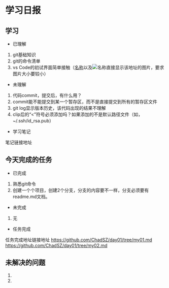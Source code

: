 # 学习日报

## 学习

* 已理解
1. git基础知识
2. git的命令清单
3. vs Code的初试界面简单接触（[名称](链接地址)以及![名称](链接地址)直接显示该地址的图片，要求图片大小要较小）

* 未理解
1. 代码commit，提交后，有什么用？  
2. commit能不能提交到某一个暂存区，而不是直接提交到所有的暂存区文件
2. git log显示版本历史，该代码出现的结果不理解
3. clip后的“<”符号必须添加吗？如果添加的不是默认路径文件（如，~/.ssh/id_rsa.pub）

* 学习笔记

笔记链接地址



## 今天完成的任务

* 已完成
1. 熟悉git命令
2. 创建一个个项目，创建2个分支，分支的内容要不一样，分支必须要有readme.md文档。

* 未完成

1. 无

* 任务完成

任务完成地址链接地址
https://github.com/ChadSZ/day01/tree/my01.md
https://github.com/ChadSZ/day01/tree/my02.md

## 未解决的问题

1. 
2. 
